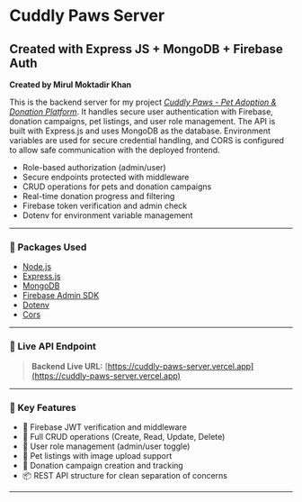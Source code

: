#  Cuddly Paws Server

## Created with Express JS + MongoDB + Firebase Auth

**Created by Mirul Moktadir Khan**

This is the backend server for my project *[Cuddly Paws - Pet Adoption & Donation Platform](https://cuddly-paws.web.app/)*. It handles secure user authentication with Firebase, donation campaigns, pet listings, and user role management. The API is built with Express.js and uses MongoDB as the database. Environment variables are used for secure credential handling, and CORS is configured to allow safe communication with the deployed frontend.

- Role-based authorization (admin/user)
- Secure endpoints protected with middleware
- CRUD operations for pets and donation campaigns
- Real-time donation progress and filtering
- Firebase token verification and admin check
- Dotenv for environment variable management

---

### 🔧 Packages Used

- [Node.js](https://nodejs.org/en)
- [Express.js](https://expressjs.com/)
- [MongoDB](https://www.mongodb.com/)
- [Firebase Admin SDK](https://firebase.google.com/docs/admin)
- [Dotenv](https://github.com/motdotla/dotenv)
- [Cors](https://www.npmjs.com/package/cors)

---

### 🔗 Live API Endpoint

> **Backend Live URL:** [https://cuddly-paws-server.vercel.app](https://cuddly-paws-server.vercel.app)

---

### 📁 Key Features

- 🔐 Firebase JWT verification and middleware
- 🔄 Full CRUD operations (Create, Read, Update, Delete)
- 👤 User role management (admin/user toggle)
- 🐶 Pet listings with image upload support
- 💝 Donation campaign creation and tracking
- 📦 REST API structure for clean separation of concerns

---
